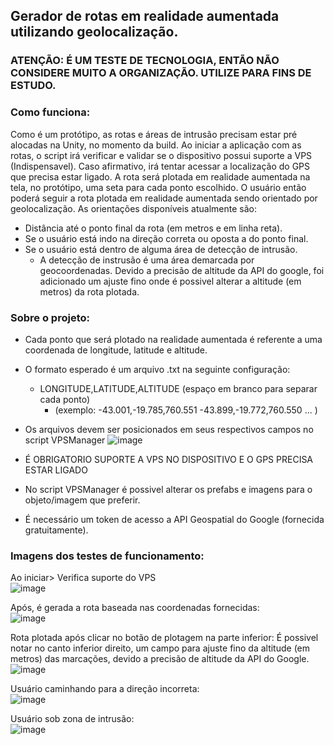 ## Gerador de rotas em realidade aumentada utilizando geolocalização.
### ATENÇÃO: É UM TESTE DE TECNOLOGIA, ENTÃO NÃO CONSIDERE MUITO A ORGANIZAÇÃO. UTILIZE PARA FINS DE ESTUDO.

### Como funciona:
Como é um protótipo, as rotas e áreas de intrusão precisam estar pré alocadas na Unity, no momento da build.
Ao iniciar a aplicação com as rotas, o script irá verificar e validar se o dispositivo possui suporte a VPS (Indispensavel).
Caso afirmativo, irá tentar acessar a localização do GPS que precisa estar ligado.
A rota será plotada em realidade aumentada na tela, no protótipo, uma seta para cada ponto escolhido.
O usuário então poderá seguir a rota plotada em realidade aumentada sendo orientado por geolocalização.
As orientações disponíveis atualmente são:
  - Distância até o ponto final da rota (em metros e em linha reta).
  - Se o usuário está indo na direção correta ou oposta a do ponto final.
  - Se o usuário está dentro de alguma área de detecção de intrusão.
    - A detecção de instrusão é uma área demarcada por geocoordenadas.
Devido a precisão de altitude da API do google, foi adicionado um ajuste fino onde é possivel alterar a altitude (em metros) da rota plotada.

### Sobre o projeto:
- Cada ponto que será plotado na realidade aumentada é referente a uma coordenada de longitude, latitude e altitude.
- O formato esperado é um arquivo .txt na seguinte configuração:
  - LONGITUDE,LATITUDE,ALTITUDE (espaço em branco para separar cada ponto)
    -  (exemplo: -43.001,-19.785,760.551 -43.899,-19.772,760.550 ... )
   
- Os arquivos devem ser posicionados em seus respectivos campos no script VPSManager
  ![image](https://github.com/user-attachments/assets/d72c7dfa-8503-4546-a9db-1f102b94dbb4)

- É OBRIGATORIO SUPORTE A VPS NO DISPOSITIVO E O GPS PRECISA ESTAR LIGADO
- No script VPSManager é possivel alterar os prefabs e imagens para o objeto/imagem que preferir.
- É necessário um token de acesso a API Geospatial do Google (fornecida gratuitamente).
  

### Imagens dos testes de funcionamento:

Ao iniciar> Verifica suporte do VPS  
![image](https://github.com/user-attachments/assets/60815e70-fdfb-4d42-b040-93fb2e5e60ee)

Após, é gerada a rota baseada nas coordenadas fornecidas:  
![image](https://github.com/user-attachments/assets/ab979e47-2b63-4f86-9065-264cacddefcd)

Rota plotada após clicar no botão de plotagem na parte inferior:
É possivel notar no canto inferior direito, um campo para ajuste fino da altitude (em metros) das marcações, devido a precisão de altitude da API do Google.  
![image](https://github.com/user-attachments/assets/a91850c1-ac20-4a73-8f46-3c24c25043b5)

Usuário caminhando para a direção incorreta:  
![image](https://github.com/user-attachments/assets/0bfd50bb-61ec-4a47-9c08-eb5024ad07dd)

Usuário sob zona de intrusão:  
![image](https://github.com/user-attachments/assets/d502e621-98b2-4942-8452-e919752cc582)


